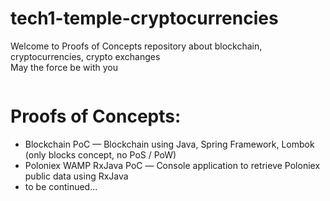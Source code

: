 # tech1-temple-cryptocurrencies
Welcome to Proofs of Concepts repository about blockchain, cryptocurrencies, crypto exchanges  
May the force be with you

<p align="center">
	<img src="https://github.com/tech1-io/tech1-temple-cryptocurrencies/blob/master/img/temple-cryptocurrencies.jpg?raw=true" alt=""/>
</p>

# Proofs of Concepts:

* Blockchain PoC — Blockchain using Java, Spring Framework, Lombok (only blocks concept, no PoS / PoW)
* Poloniex WAMP RxJava PoC — Сonsole application to retrieve Poloniex public data using RxJava
* to be continued...

